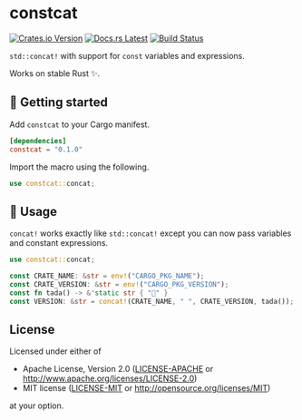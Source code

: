 # constcat

[![Crates.io Version](https://img.shields.io/crates/v/constcat.svg)](https://crates.io/crates/constcat)
[![Docs.rs Latest](https://img.shields.io/badge/docs.rs-latest-blue.svg)](https://docs.rs/constcat)
[![Build Status](https://img.shields.io/github/workflow/status/rossmacarthur/constcat/build/trunk)](https://github.com/rossmacarthur/constcat/actions?query=workflow%3Abuild)

`std::concat!` with support for `const` variables and expressions.

Works on stable Rust ✨.

## 🚀 Getting started

Add `constcat` to your Cargo manifest.

```toml
[dependencies]
constcat = "0.1.0"
```

Import the macro using the following.

```rust
use constcat::concat;
```

## 🤸 Usage

`concat!` works exactly like `std::concat!` except you can now pass variables and
constant expressions.

```rust
use constcat::concat;

const CRATE_NAME: &str = env!("CARGO_PKG_NAME");
const CRATE_VERSION: &str = env!("CARGO_PKG_VERSION");
const fn tada() -> &'static str { "🎉" }
const VERSION: &str = concat!(CRATE_NAME, " ", CRATE_VERSION, tada());
```

## License

Licensed under either of

- Apache License, Version 2.0 ([LICENSE-APACHE](LICENSE-APACHE) or
  http://www.apache.org/licenses/LICENSE-2.0)
- MIT license ([LICENSE-MIT](LICENSE-MIT) or http://opensource.org/licenses/MIT)

at your option.
